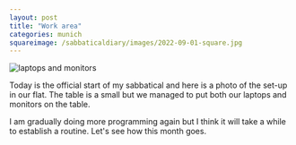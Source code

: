 ```yaml
---
layout: post
title: "Work area"
categories: munich
squareimage: /sabbaticaldiary/images/2022-09-01-square.jpg
---
```

<img src="/sabbaticaldiary/images/2022-09-01.jpg" alt="laptops and monitors" class="center">

Today is the official start of my sabbatical and here is a photo of the set-up in our flat. The table is a small but we managed to put both our laptops and monitors on the table. 

I am gradually doing more programming again but I think it will take a while to establish a routine. Let's see how this month goes. 